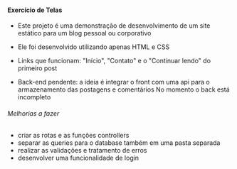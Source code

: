 #### Exercício de Telas 

- Este projeto é uma demonstração de desenvolvimento de um site estático para um blog pessoal ou corporativo
- Ele foi desenvolvido utilizando apenas HTML e CSS
- Links que funcionam: "Início", "Contato" e o "Continuar lendo" do primeiro post

- Back-end pendente: a ideia é integrar o front com uma api para o armazenamento das postagens e comentários 
No momento o back está incompleto

###### Melhorias a fazer
- criar as rotas e as funções controllers
- separar as queries para o database também em uma pasta separada
- realizar as validações e tratamento de erros
- desenvolver uma funcionalidade de login


